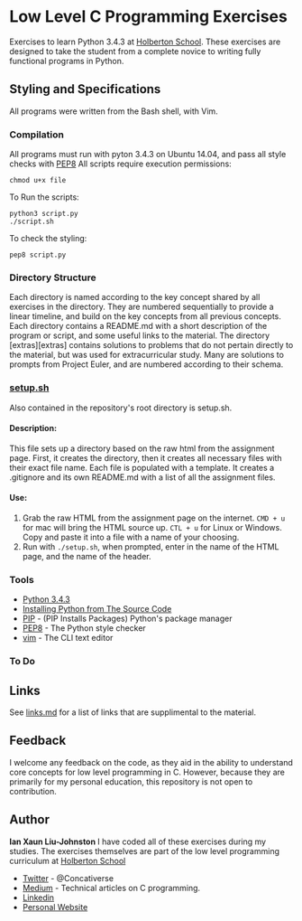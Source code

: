 # Low Level C Programming Exercises
Exercises to learn Python 3.4.3 at [Holberton School](https://holbertonschool.com). These exercises are designed to take the student from a complete novice to writing fully functional programs in Python.
## Styling and Specifications
All programs were written from the Bash shell, with Vim.
### Compilation
All programs must run with pyton 3.4.3 on Ubuntu 14.04, and pass all style checks with [PEP8](https://www.python.org/dev/peps/pep-0008/)
All scripts require execution permissions:
```
chmod u+x file
```
To Run the scripts:
```
python3 script.py
./script.sh
```
To check the styling:
```
pep8 script.py
```
### Directory Structure
Each directory is named according to the key concept shared by all exercises in the directory. They are numbered sequentially to provide a linear timeline, and build on the key concepts from all previous concepts. Each directory contains a README.md with a short description of the program or script, and some useful links to the material. The directory [extras][extras] contains solutions to problems that do not pertain directly to the material, but was used for extracurricular study. Many are solutions to prompts from Project Euler, and are numbered according to their schema.

### [setup.sh](setup.sh)
Also contained in the repository's root directory is setup.sh.

#### Description:
This file sets up a directory based on the raw html from the assignment page. First, it creates the directory, then it creates all necessary files with their exact file name. Each file is populated with a template. It creates a .gitignore and its own README.md with a list of all the assignment files.
#### Use:
1. Grab the raw HTML from the assignment page on the internet. ``CMD + u`` for mac will bring the HTML source up. ``CTL + u`` for Linux or Windows. Copy and paste it into a file with a name of your choosing.
2. Run with ``./setup.sh``, when prompted, enter in the name of the HTML page, and the name of the header.

### Tools
* [Python 3.4.3](https://www.python.org/downloads/release/python-343/)
* [Installing Python from The Source Code](http://www.diveintopython.net/installing_python/source.html)
* [PIP](https://docs.python.org/3.4/installing/) - (PIP Installs Packages) Python's package manager
* [PEP8](https://www.python.org/dev/peps/pep-0008/) - The Python style checker
* [vim](http://www.vim.org/) - The CLI text editor
### To Do

## Links
See [links.md](links.md) for a list of links that are supplimental to the material.
## Feedback
I welcome any feedback on the code, as they aid in the ability to understand core concepts for low level programming in C. However, because they are primarily for my personal education, this repository is not open to contribution.
## Author
**Ian Xaun Liu-Johnston**
I have coded all of these exercises during my studies. The exercises themselves are part of the low level programming curriculum at [Holberton School](https://holbertonschool.com)
* [Twitter](https://twitter.com/Concativerse) - @Concativerse
* [Medium](https://medium.com/@Concativerse) - Technical articles on C programming.
* [Linkedin](https://www.linkedin.com/in/ian-liu-johnston-32a40a115)
* [Personal Website](http://ianxaunliu-johnston.com)
